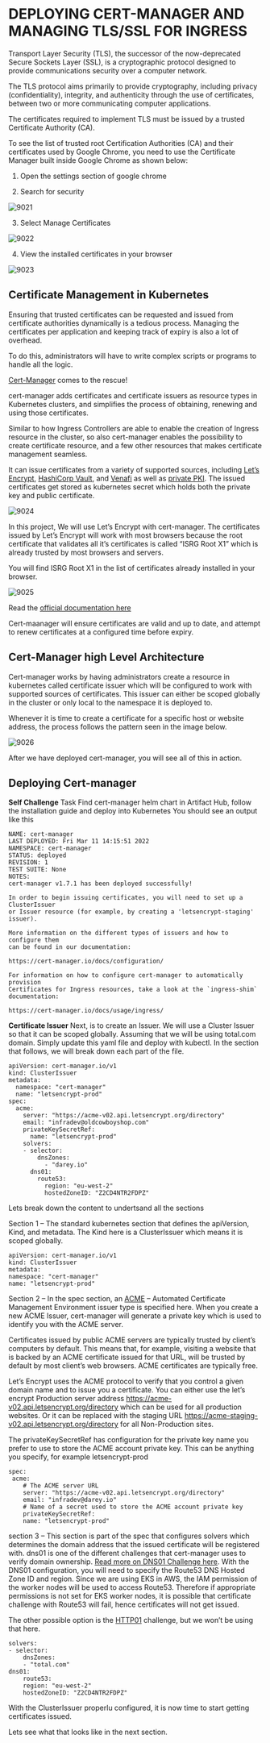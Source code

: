 # DEPLOYING CERT-MANAGER AND MANAGING TLS/SSL FOR INGRESS

Transport Layer Security (TLS), the successor of the now-deprecated Secure Sockets Layer (SSL), is a cryptographic protocol designed
to provide communications security over a computer network.

The TLS protocol aims primarily to provide cryptography, including privacy (confidentiality), integrity, and authenticity through 
the use of certificates, between two or more communicating computer applications.

The certificates required to implement TLS must be issued by a trusted Certificate Authority (CA).

To see the list of trusted root Certification Authorities (CA) and their certificates used by Google Chrome, you need to use the 
Certificate Manager built inside Google Chrome as shown below:

1. Open the settings section of google chrome

2. Search for security

![9021](https://user-images.githubusercontent.com/85270361/210282861-f82a2bd0-a9db-4df9-9132-5d911940031b.PNG)

3. Select Manage Certificates

![9022](https://user-images.githubusercontent.com/85270361/210282892-57905860-6018-40c8-a84d-cb3aa470cc66.PNG)

4. View the installed certificates in your browser

![9023](https://user-images.githubusercontent.com/85270361/210282908-ad1b6d20-8358-4a07-b710-2d9749027794.PNG)


## Certificate Management in Kubernetes
Ensuring that trusted certificates can be requested and issued from certificate authorities dynamically is a tedious process.
Managing the certificates per application and keeping track of expiry is also a lot of overhead.

To do this, administrators will have to write complex scripts or programs to handle all the logic.

[Cert-Manager](https://cert-manager.io/) comes to the rescue!

cert-manager adds certificates and certificate issuers as resource types in Kubernetes clusters, and simplifies the process of
obtaining, renewing and using those certificates.

Similar to how Ingress Controllers are able to enable the creation of Ingress resource in the cluster, so also cert-manager enables
the possibility to create certificate resource, and a few other resources that makes certificate management seamless.

It can issue certificates from a variety of supported sources, including [Let’s Encrypt](https://letsencrypt.org/),
[HashiCorp Vault](https://www.vaultproject.io/), and [Venafi](https://www.venafi.com/) as well as 
[private PKI](https://www.csoonline.com/article/3400836/what-is-pki-and-how-it-secures-just-about-everything-online.html). The issued
certificates get stored as kubernetes secret which holds both the private key and public certificate.


![9024](https://user-images.githubusercontent.com/85270361/210283377-d57f9bd0-27b1-41f8-a330-29e89581b33e.PNG)


In this project, We will use Let’s Encrypt with cert-manager. The certificates issued by Let’s Encrypt will work with most browsers
because the root certificate that validates all it’s certificates is called “ISRG Root X1” which is already trusted by most browsers
and servers.

You will find ISRG Root X1 in the list of certificates already installed in your browser.


![9025](https://user-images.githubusercontent.com/85270361/210283444-88f87752-c5f7-4d55-aa12-db4078f53cf3.PNG)

Read the [official documentation here](https://letsencrypt.org/docs/certificate-compatibility/)

Cert-maanager will ensure certificates are valid and up to date, and attempt to renew certificates at a configured time before expiry.

## Cert-Manager high Level Architecture

Cert-manager works by having administrators create a resource in kubernetes called certificate issuer which will be configured to
work with supported sources of certificates. This issuer can either be scoped globally in the cluster or only local to the namespace
it is deployed to.

Whenever it is time to create a certificate for a specific host or website address, the process follows the pattern seen in the 
image below.

![9026](https://user-images.githubusercontent.com/85270361/210283598-ccac17e1-54b0-46c7-9764-8c9d182a2439.PNG)


After we have deployed cert-manager, you will see all of this in action.

## Deploying Cert-manager

**Self Challenge** Task Find cert-manager helm chart in Artifact Hub, follow the installation guide and deploy into Kubernetes
You should see an output like this

```
NAME: cert-manager
LAST DEPLOYED: Fri Mar 11 14:15:51 2022
NAMESPACE: cert-manager
STATUS: deployed
REVISION: 1
TEST SUITE: None
NOTES:
cert-manager v1.7.1 has been deployed successfully!

In order to begin issuing certificates, you will need to set up a ClusterIssuer
or Issuer resource (for example, by creating a 'letsencrypt-staging' issuer).

More information on the different types of issuers and how to configure them
can be found in our documentation:

https://cert-manager.io/docs/configuration/

For information on how to configure cert-manager to automatically provision
Certificates for Ingress resources, take a look at the `ingress-shim`
documentation:

https://cert-manager.io/docs/usage/ingress/
```


**Certificate Issuer**
Next, is to create an Issuer. We will use a Cluster Issuer so that it can be scoped globally. Assuming that we will be using
total.com domain. Simply update this yaml file and deploy with kubectl. In the section that follows, we will break down each part
of the file.

```
apiVersion: cert-manager.io/v1
kind: ClusterIssuer
metadata:
  namespace: "cert-manager"
  name: "letsencrypt-prod"
spec:
  acme:
    server: "https://acme-v02.api.letsencrypt.org/directory"
    email: "infradev@oldcowboyshop.com"
    privateKeySecretRef:
      name: "letsencrypt-prod"
    solvers:
    - selector:
        dnsZones:
          - "darey.io"
      dns01:
        route53:
          region: "eu-west-2"
          hostedZoneID: "Z2CD4NTR2FDPZ"
```

Lets break down the content to undertsand all the sections

Section 1 – The standard kubernetes section that defines the apiVersion, Kind, and metadata. The Kind here is a ClusterIssuer 
which means it is scoped globally.

```
apiVersion: cert-manager.io/v1
kind: ClusterIssuer
metadata:
namespace: "cert-manager"
name: "letsencrypt-prod"
```

Section 2 – In the spec section, an [ACME](https://cert-manager.io/docs/configuration/acme/) – Automated Certificate Management 
Environment issuer type is specified here. When you create a new ACME Issuer, cert-manager will generate a private key which is 
used to identify you with the ACME server.

Certificates issued by public ACME servers are typically trusted by client’s computers by default. This means that, for example, 
visiting a website that is backed by an ACME certificate issued for that URL, will be trusted by default by most client’s web 
browsers. ACME certificates are typically free.

Let’s Encrypt uses the ACME protocol to verify that you control a given domain name and to issue you a certificate. You can either
use the let’s encrypt Production server address https://acme-v02.api.letsencrypt.org/directory which can be used for all production
websites. Or it can be replaced with the staging URL https://acme-staging-v02.api.letsencrypt.org/directory for all Non-Production 
sites.

The privateKeySecretRef has configuration for the private key name you prefer to use to store the ACME account private key. This 
can be anything you specify, for example letsencrypt-prod


````
spec:
 acme:
    # The ACME server URL
    server: "https://acme-v02.api.letsencrypt.org/directory"
    email: "infradev@darey.io"
    # Name of a secret used to store the ACME account private key
    privateKeySecretRef:
    name: "letsencrypt-prod" 
````


section 3 – This section is part of the spec that configures solvers which determines the domain address that the issued
certificate will be registered with. dns01 is one of the different challenges that cert-manager uses to verify domain ownership.
[Read more on DNS01 Challenge here](https://letsencrypt.org/docs/challenge-types/#dns-01-challenge). With the DNS01 configuration,
you will need to specify the Route53 DNS Hosted Zone ID and region. Since we are using EKS in AWS, the IAM permission of the worker
nodes will be used to access Route53. Therefore if appropriate permissions is not set for EKS worker nodes, it is possible that
certificate challenge with Route53 will fail, hence certificates will not get issued.

The other possible option is the [HTTP01](https://cert-manager.io/docs/configuration/acme/http01/#configuring-the-http01-ingress-solver)
challenge, but we won’t be using that here.


```
solvers:
- selector:
    dnsZones:
    - "total.com"
dns01:
    route53:
    region: "eu-west-2"
    hostedZoneID: "Z2CD4NTR2FDPZ"  
```


With the ClusterIssuer properlu configured, it is now time to start getting certificates issued.

Lets see what that looks like in the next section.